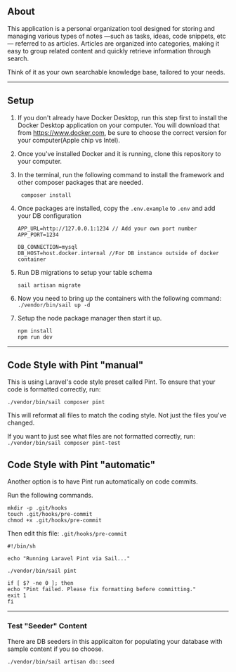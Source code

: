 
## About
This application is a personal organization tool designed for storing and managing various types of notes —such as tasks, ideas, code snippets, etc— referred to as articles. Articles are organized into categories, making it easy to group related content and quickly retrieve information through search.

Think of it as your own searchable knowledge base, tailored to your needs.

---

## Setup

1. If you don't already have Docker Desktop, run this step first to install the Docker Desktop application on your computer. You will download that from
   https://www.docker.com, be sure to choose the correct version for your computer(Apple chip vs Intel).

2. Once you've installed Docker and it is running, clone this repository to your computer.

4. In the terminal, run the following command to install the framework and other composer packages that are needed.

   ``` composer install```

5. Once packages are installed, copy the `.env.example` to `.env` and add your DB configuration
    ```
    APP_URL=http://127.0.0.1:1234 // Add your own port number
    APP_PORT=1234
    
    DB_CONNECTION=mysql
    DB_HOST=host.docker.internal //For DB instance outside of docker container
   ```

6. Run DB migrations to setup your table schema

    ```sail artisan migrate```

7. Now you need to bring up the containers with the following command:
    ```./vendor/bin/sail up -d```

8. Setup the node package manager then start it up.
    ```
    npm install
    npm run dev
    ```

---

## Code Style with Pint "manual"

This is using Laravel's code style preset called Pint. To ensure that your code is formatted correctly, run:

    ./vendor/bin/sail composer pint

This will reformat all files to match the coding style. Not just the files you've changed.

If you want to just see what files are not formatted correctly, run:
    ```
    ./vendor/bin/sail composer pint-test
    ```

## Code Style with Pint "automatic"
Another option is to have Pint run automatically on code commits.

Run the following commands.

    mkdir -p .git/hooks
    touch .git/hooks/pre-commit
    chmod +x .git/hooks/pre-commit    

Then edit this file: `.git/hooks/pre-commit`


    #!/bin/sh
    
    echo "Running Laravel Pint via Sail..."
    
    ./vendor/bin/sail pint
    
    if [ $? -ne 0 ]; then
    echo "Pint failed. Please fix formatting before committing."
    exit 1
    fi



---

### Test "Seeder" Content
There are DB seeders in this applicaiton for populating your database with sample content if you so choose.

    ./vendor/bin/sail artisan db::seed
